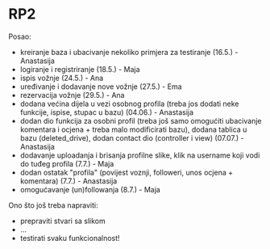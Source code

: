 # RP2

Posao:

- kreiranje baza i ubacivanje nekoliko primjera za testiranje (16.5.) - Anastasija
- logiranje i registriranje (18.5.) - Maja
- ispis vožnje (24.5.) - Ana
- uređivanje i dodavanje nove vožnje (27.5.) - Ema
- rezervacija vožnje (29.5.) - Ana
- dodana većina dijela u vezi osobnog profila (treba jos dodati neke funkcije, ispise, stupac u bazu) (04.06.) - Anastasija
- dodan dio funkcija za osobni profil (treba još samo omogućiti ubacivanje komentara i ocjena + treba malo modificirati bazu),
  dodana tablica u bazu (deleted_drive), dodan contact dio (controller i view) (07.07.) - Anastasija
- dodavanje uploadanja i brisanja profilne slike, klik na username koji vodi do tuđeg profila (7.7.) - Maja
- dodan ostatak "profila" (povijest voznji, followeri, unos ocjena + komentara) (7.7.) - Anastasija
- omogućavanje (un)followanja (8.7.) - Maja


Ono što još treba napraviti:

- prepraviti stvari sa slikom
- ...
- testirati svaku funkcionalnost!
